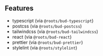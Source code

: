 ## Features

- typescript (via `@roots/bud-typescript`)
- postcss (via `@roots/bud-postcss`)
- tailwindcss (via `@roots/bud-tailwindcss`)
- react (via `@roots/bud-react`)
- prettier (via `@roots/bud-prettier`)
- stylelint (via `@roots/stylelint`)
